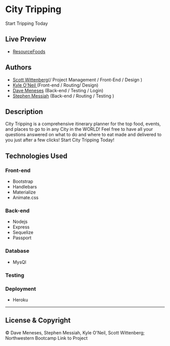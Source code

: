 # City Tripping

Start Tripping Today

## Live Preview

- [ResourceFoods](https://thawing-depths-11355.herokuapp.com/)

## Authors

- [Scott Wittenberg](https://github.com/SWittenberg48)(/ Project Management / Front-End / Design )
- [Kyle O'Neil ](https://github.com/kjoneil) (Front-end / Routing/ Design)
- [Dave Meneses](https://github.com/davemeneses) (Back-end / Testing / Login)
- [Stephen Messiah](https://github.com/smessiah777) (Back-end / Routing / Testing )

## Description

City Tripping is a comprehensive itinerary planner for the top food, events, and places to go to in any City in the WORLD! Feel free to have all your questions answered on what to do and where to eat made and delivered to you just after a few clicks! Start City Tripping Today!

## Technologies Used

### Front-end

- Bootstrap
- Handlebars
- Materialize
- Animate.css

### Back-end

- Nodejs
- Express
- Sequelize
- Passport

### Database

- MysQl

### Testing

### Deployment

- Heroku

---

## License & Copyright

© Dave Meneses, Stephen Messiah, Kyle O'Neil, Scott Wittenberg; Northwestern Bootcamp
Link to Project

